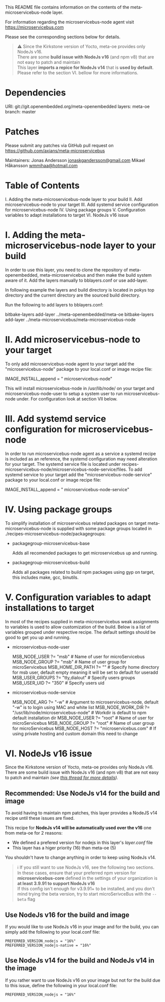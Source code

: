 This README file contains information on the contents of the meta-microservicebus-node layer.

For information regarding the microservicebus-node agent visit https://microservicebus.com

Please see the corresponding sections below for details.

> ⚠ Since the Kirkstone version of Yocto, meta-oe provides only NodeJs v16.  
> There are some **build issue with NodeJs v16** (and npm v8) that are not easy to patch and maintain  
> This layer **imports a repice for NodeJs v14** that is **used by default**.  
> Please refer to the section VI. bellow for more informations.

Dependencies
============

  URI: git://git.openembedded.org/meta-openembedded
  layers: meta-oe
  branch: master

Patches
=======

Please submit any patches via GitHub pull request on https://github.com/axians/meta-microservicebus

Maintainers:  Jonas Andersson   jonaskgandersson@gmail.com
              Mikael Håkansson  wmmihaa@hotmail.com 

Table of Contents
=================

  I. Adding the meta-microservicebus-node layer to your build
 II. Add microservicebus-node to your target
III. Add systemd service configuration for microservicebus-node
 IV. Using package groups
  V. Configuration variables to adapt installations to target
 VI. NodeJs v16 issue

I. Adding the meta-microservicebus-node layer to your build
===========================================================

In order to use this layer, you need to clone the repository of meta-openembedded, 
meta-microservicebus and then make the build system aware of it. Add the layers
manually to bblayers.conf or use add-layer.

In following example the layers and build directory is located in pokys top directory 
and the current directory are the sourced build directory.

Run the following to add layers to bblayers.conf:

  bitbake-layers add-layer ../meta-openembedded/meta-oe
  bitbake-layers add-layer ../meta-microservicebus/meta-microservicebus-node

II. Add microservicebus-node to your target
===========================================

To only add microservicebus-node agent to your target add the "microservicebus-node"
package to your local.conf or image recipe file:

  IMAGE_INSTALL_append = " microservicebus-node"

This will install microservicebus-node in /usr/lib/node/ on your target and microservicebus-node-user
to setup a system user to run microservicebus-node under. For configuration look at section VII below.

III. Add systemd service configuration for microservicebus-node
===============================================================

In order to run microservicebus-node agent as a service a systemd recipe is
included as an reference, the systemd configuration may need alteration for your target.
The systemd service file is located under recipes-microservicebus-node/microservicebus-node-service/files.
To add systemd service to your target add the "microservicebus-node-service"
package to your local.conf or image recipe file:

  IMAGE_INSTALL_append = " microservicebus-node-service"

IV. Using package groups
========================

To simplify installation of microservicebus related packages on target
meta-microservicebus-node is supplied with some package groups located in 
./recipes-microservicebus-node/packagegroups:

  - packagegroup-microservicebus-base

    Adds all recomended packages to get microservicebus up and running.

  - packagegroup-microservicebus-build

    Adds all packages related to build npm packages using gyp on target,
    this includes make, gcc, binutils.

V. Configuration variables to adapt installations to target
==============================================================

In most of the recipes supplied in meta-microservicebus weak assignments to variables is
used to allow customization of the build. Below is a list of variables grouped under respective
recipe. The default settings should be good to get you up and running.

  - microservicebus-node-user

    MSB_NODE_USER ?= "msb"            # Name of user for microServicebus
    MSB_NODE_GROUP ?= "msb"           # Name of user group for microServicebus
    MSB_HOME_DIR_PATH ?= ""           # Specify home directory for msb user, default empty meaning it will be set to default for useradd
    MSB_USER_GROUPS ?= "tty,dialout"  # Specify users groups
    MSB_USER_UID ?= "350"             # Specify users uid

  - microservicebus-node-service

    MSB_NODE_ARG ?= "-w"              # Argument to microservicebus-node, default "-w" is to login using MAC and white list
    MSB_NODE_WORK_DIR ?= "/usr/lib/node/microservicebus-node"   # Workdir is default to npm default installation dir
    MSB_NODE_USER ?= "root"           # Name of user for microServicebus
    MSB_NODE_GROUP ?= "root"          # Name of user group for microServicebus
    MSB_NODE_HOST ?= "microservicebus.com"  # If using private hosting and custom domain this need to change

VI. NodeJs v16 issue
====================

Since the Kirkstone version of Yocto, meta-oe provides only NodeJs v16.  
There are some build issue with NodeJs v16 (and npm v8) that are not easy to patch and maintain *(see [this thread for more details](https://stackoverflow.com/a/72703843/10358602)).*

## Recommended: Use NodeJs v14 for the build and image

To avoid having to maintain npm patches, this layer provides a NodeJS v14 recipe until these issues are fixed.

This recipe for **NodeJs v14 will be automatically used over the v16** one from meta-oe for 2 reasons:

- We defined a prefered version for nodejs in this layer's _layer.conf_ file
- This layer has a higer priority (16) than meta-oe (5)

You shouldn't have to change anything in order to keep using NodeJs v14.

> ℹ If you still want to use NodeJs v16, see the following two sections.  
> In these cases, ensure that your preferred npm version for **microservicebus-core** defined in the settings of your organization is **at least 3.9.91 to support NodeJs v16**  
> If this config isn't enough for v3.9.91+ to be installed, and you don't mind trying the beta version, try to start microSerivceBus with the `--beta` flag

## Use NodeJs v16 for the build and image

If you would like to use NodeJs v16 in your image and for the build, you can simply add the following to your local.conf file:

```
PREFERRED_VERSION_nodejs = "16%"
PREFERRED_VERSION_nodejs-native = "16%"
```

## Use NodeJs v14 for the build and NodeJs v14 in the image

If you rather want to use NodeJs v16 on your image but not for the build due to this issue, define the following in your local.conf file:

```
PREFERRED_VERSION_nodejs = "16%"
```
